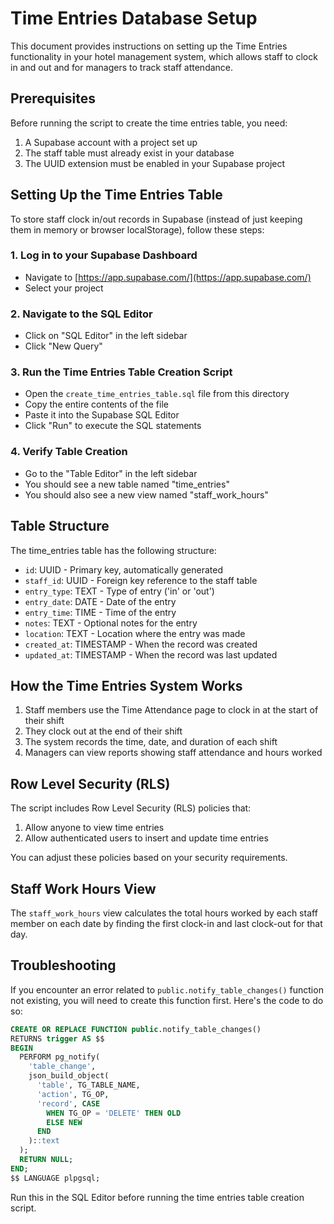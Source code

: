 # Time Entries Database Setup

This document provides instructions on setting up the Time Entries functionality in your hotel management system, which allows staff to clock in and out and for managers to track staff attendance.

## Prerequisites

Before running the script to create the time entries table, you need:

1. A Supabase account with a project set up
2. The staff table must already exist in your database
3. The UUID extension must be enabled in your Supabase project

## Setting Up the Time Entries Table

To store staff clock in/out records in Supabase (instead of just keeping them in memory or browser localStorage), follow these steps:

### 1. Log in to your Supabase Dashboard

- Navigate to [https://app.supabase.com/](https://app.supabase.com/)
- Select your project

### 2. Navigate to the SQL Editor

- Click on "SQL Editor" in the left sidebar
- Click "New Query"

### 3. Run the Time Entries Table Creation Script

- Open the `create_time_entries_table.sql` file from this directory
- Copy the entire contents of the file
- Paste it into the Supabase SQL Editor
- Click "Run" to execute the SQL statements

### 4. Verify Table Creation

- Go to the "Table Editor" in the left sidebar
- You should see a new table named "time_entries"
- You should also see a new view named "staff_work_hours"

## Table Structure

The time_entries table has the following structure:

- `id`: UUID - Primary key, automatically generated
- `staff_id`: UUID - Foreign key reference to the staff table
- `entry_type`: TEXT - Type of entry ('in' or 'out')
- `entry_date`: DATE - Date of the entry
- `entry_time`: TIME - Time of the entry
- `notes`: TEXT - Optional notes for the entry
- `location`: TEXT - Location where the entry was made
- `created_at`: TIMESTAMP - When the record was created
- `updated_at`: TIMESTAMP - When the record was last updated

## How the Time Entries System Works

1. Staff members use the Time Attendance page to clock in at the start of their shift
2. They clock out at the end of their shift
3. The system records the time, date, and duration of each shift
4. Managers can view reports showing staff attendance and hours worked

## Row Level Security (RLS)

The script includes Row Level Security (RLS) policies that:

1. Allow anyone to view time entries
2. Allow authenticated users to insert and update time entries

You can adjust these policies based on your security requirements.

## Staff Work Hours View

The `staff_work_hours` view calculates the total hours worked by each staff member on each date by finding the first clock-in and last clock-out for that day.

## Troubleshooting

If you encounter an error related to `public.notify_table_changes()` function not existing, you will need to create this function first. Here's the code to do so:

```sql
CREATE OR REPLACE FUNCTION public.notify_table_changes()
RETURNS trigger AS $$
BEGIN
  PERFORM pg_notify(
    'table_change',
    json_build_object(
      'table', TG_TABLE_NAME,
      'action', TG_OP,
      'record', CASE
        WHEN TG_OP = 'DELETE' THEN OLD
        ELSE NEW
      END
    )::text
  );
  RETURN NULL;
END;
$$ LANGUAGE plpgsql;
```

Run this in the SQL Editor before running the time entries table creation script. 